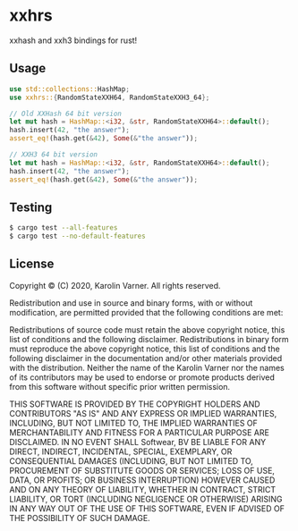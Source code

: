 # xxhrs

xxhash and xxh3 bindings for rust!

## Usage

```rust
use std::collections::HashMap;
use xxhrs::{RandomStateXXH64, RandomStateXXH3_64};

// Old XXHash 64 bit version
let mut hash = HashMap::<i32, &str, RandomStateXXH64>::default();
hash.insert(42, "the answer");
assert_eq!(hash.get(&42), Some(&"the answer"));

// XXH3 64 bit version
let mut hash = HashMap::<i32, &str, RandomStateXXH64>::default();
hash.insert(42, "the answer");
assert_eq!(hash.get(&42), Some(&"the answer"));
```

## Testing

```bash
$ cargo test --all-features
$ cargo test --no-default-features
```


## License

Copyright © (C) 2020, Karolin Varner. All rights reserved.

Redistribution and use in source and binary forms, with or without modification, are permitted provided that the following conditions are met:

Redistributions of source code must retain the above copyright notice, this list of conditions and the following disclaimer.
Redistributions in binary form must reproduce the above copyright notice, this list of conditions and the following disclaimer in the documentation and/or other materials provided with the distribution.
Neither the name of the Karolin Varner nor the names of its contributors may be used to endorse or promote products derived from this software without specific prior written permission.

THIS SOFTWARE IS PROVIDED BY THE COPYRIGHT HOLDERS AND CONTRIBUTORS "AS IS" AND ANY EXPRESS OR IMPLIED WARRANTIES, INCLUDING, BUT NOT LIMITED TO, THE IMPLIED WARRANTIES OF MERCHANTABILITY AND FITNESS FOR A PARTICULAR PURPOSE ARE DISCLAIMED. IN NO EVENT SHALL Softwear, BV BE LIABLE FOR ANY DIRECT, INDIRECT, INCIDENTAL, SPECIAL, EXEMPLARY, OR CONSEQUENTIAL DAMAGES (INCLUDING, BUT NOT LIMITED TO, PROCUREMENT OF SUBSTITUTE GOODS OR SERVICES; LOSS OF USE, DATA, OR PROFITS; OR BUSINESS INTERRUPTION) HOWEVER CAUSED AND ON ANY THEORY OF LIABILITY, WHETHER IN CONTRACT, STRICT LIABILITY, OR TORT (INCLUDING NEGLIGENCE OR OTHERWISE) ARISING IN ANY WAY OUT OF THE USE OF THIS SOFTWARE, EVEN IF ADVISED OF THE POSSIBILITY OF SUCH DAMAGE.

